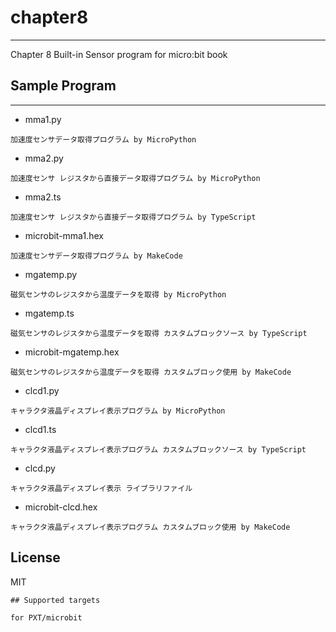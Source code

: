 # chapter8
---
Chapter 8 Built-in Sensor program for micro:bit book

## Sample Program
---
* mma1.py
```
加速度センサデータ取得プログラム by MicroPython
```
*  mma2.py
```
加速度センサ レジスタから直接データ取得プログラム by MicroPython
```
* mma2.ts
```
加速度センサ レジスタから直接データ取得プログラム by TypeScript
```
* microbit-mma1.hex
```
加速度センサデータ取得プログラム by MakeCode
```
* mgatemp.py
```
磁気センサのレジスタから温度データを取得 by MicroPython
```
* mgatemp.ts
```
磁気センサのレジスタから温度データを取得 カスタムブロックソース by TypeScript
```
* microbit-mgatemp.hex
```
磁気センサのレジスタから温度データを取得 カスタムブロック使用 by MakeCode
```
* clcd1.py
```
キャラクタ液晶ディスプレイ表示プログラム by MicroPython
```
* clcd1.ts
```
キャラクタ液晶ディスプレイ表示プログラム カスタムブロックソース by TypeScript
```
* clcd.py
```
キャラクタ液晶ディスプレイ表示 ライブラリファイル
```
*  microbit-clcd.hex
```
キャラクタ液晶ディスプレイ表示プログラム カスタムブロック使用 by MakeCode
```
## License
MIT
```
## Supported targets

for PXT/microbit
